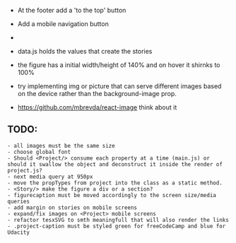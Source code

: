 * At the footer add a 'to the top' button
* Add a mobile navigation button
* 


* data.js holds the values that create the stories
* the figure has a initial width/height of 140% and on hover it shirnks to 100% 
* try implementing img or picture that can serve different images based on the device rather than the background-image prop.
* https://github.com/mbrevda/react-image think about it

## TODO:
    - all images must be the same size
    - choose global font
    - Should <Project/> consume each property at a time (main.js) or should it swallow the object and deconstruct it inside the render of project.js?
    - next media query at 950px
    - move the propTypes from project into the class as a static method.
    - <Story/> make the figure a div or a section?
    - figurecaption must be moved accordingly to the screen size/media queries
    - add margin on stories on mobile screens
    - expand/fix images on <Project> mobile screens
    - refactor tesxSVG to smth meaningfull that will also render the links
    - .project-caption must be styled green for freeCodeCamp and blue for Udacity
